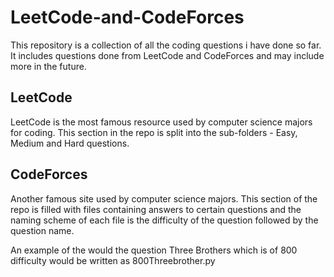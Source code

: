 # LeetCode-and-CodeForces
This repository is a collection of all the coding questions i have done so far. It includes questions done from LeetCode and CodeForces and may include more in the future.

## LeetCode
LeetCode is the most famous resource used by computer science majors for coding. This section in the repo is split into the sub-folders - Easy, Medium and Hard questions.

## CodeForces
Another famous site used by computer science majors. This section of the repo is filled with files containing answers to certain questions and the naming scheme of each file is the difficulty of the question followed by the question name.

An example of the would the question Three Brothers which is of 800 difficulty would be written as 800Threebrother.py 
